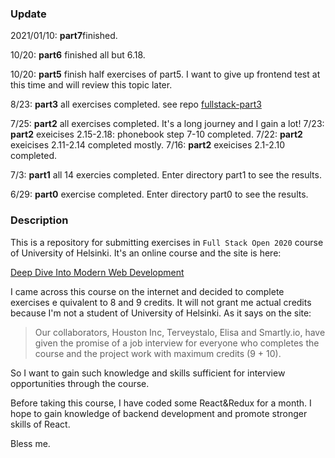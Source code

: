 ### Update
2021/01/10: **part7**finished.

10/20: **part6** finished all but 6.18.

10/20: **part5** finish half exercises of part5. I want to give up frontend test at this time and will review this topic later.

8/23: **part3** all exercises completed. see repo [fullstack-part3](https://github.com/yuwt91/full-stack-part3)

7/25:  **part2** all exercises completed. It's a long journey and I gain a lot!
7/23: **part2** exeicises 2.15-2.18: phonebook step 7-10 completed.
7/22: **part2** exeicises 2.11-2.14 completed mostly.
7/16: **part2** exeicises 2.1-2.10 completed.

7/3: **part1** all 14 exercies completed. Enter directory part1 to see the results.

6/29: **part0** exercise completed. Enter directory part0 to see the results.

### Description
This is a repository for submitting exercises in `Full Stack Open 2020` course of University of Helsinki. It's an online course and the site is here:

[Deep Dive Into Modern Web Development](https://fullstackopen.com/en)

I came across this course on the internet and decided to complete exercises e quivalent to 8 and 9 credits. It will not grant me actual credits because I'm not a student of University of Helsinki. As it says on the site:

> Our collaborators, Houston Inc, Terveystalo, Elisa and Smartly.io, have given the promise of a job interview for everyone who completes the course and the project work with maximum credits (9 + 10).

So I want to gain such knowledge and skills sufficient for interview opportunities through the course.

Before taking this course, I have coded some React&Redux for a month. I hope to gain knowledge of backend development and promote stronger skills of React.

Bless me.
